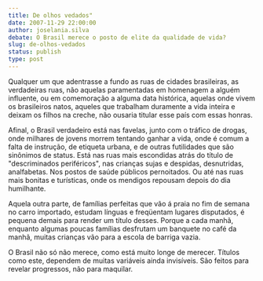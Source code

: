 ```yaml
---
title: De olhos vedados"
date: 2007-11-29 22:00:00
author: joselania.silva
debate: O Brasil merece o posto de elite da qualidade de vida?
slug: de-olhos-vedados
status: publish 
type: post
---
```


Qualquer um que adentrasse a fundo as ruas de cidades brasileiras, as verdadeiras ruas, não aquelas paramentadas em homenagem a alguém influente, ou em comemoração a alguma data histórica, aquelas onde vivem os brasileiros natos, aqueles que trabalham duramente a vida inteira e deixam os filhos na creche, não ousaria titular esse país com essas honras.  

Afinal, o Brasil verdadeiro está nas favelas, junto com o tráfico de drogas, onde milhares de jovens morrem tentando ganhar a vida, onde é comum a falta de instrução, de etiqueta urbana, e de outras futilidades que são sinônimos de status. Está nas ruas mais escondidas atrás do título de "descriminados periféricos", nas crianças sujas e despidas, desnutridas, analfabetas. Nos postos de saúde públicos pernoitados. Ou até nas ruas mais bonitas e turísticas, onde os mendigos repousam depois do dia humilhante.   

Aquela outra parte, de famílias perfeitas que vão á praia no fim de semana no carro importado, estudam línguas e freqüentam lugares disputados, é pequena demais para render um título desses. Porque a cada manhã, enquanto algumas poucas famílias desfrutam um banquete no café da manhã, muitas crianças vão para a escola de barriga vazia.  

O Brasil não só não merece, como está muito longe de merecer. Títulos como este, dependem de muitas variáveis ainda invisíveis. São feitos para revelar progressos, não para maquilar.

